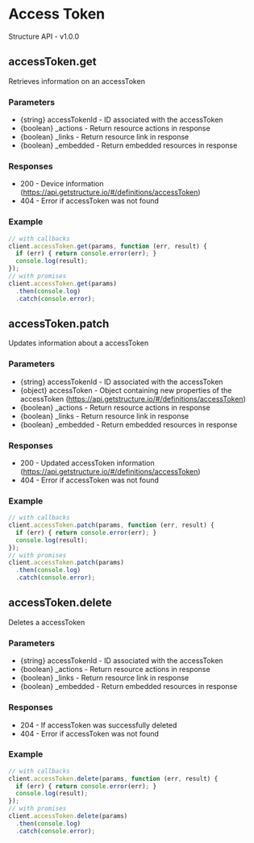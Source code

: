 # Access Token
Structure API - v1.0.0

## accessToken.get
Retrieves information on an accessToken


### Parameters
- {string} accessTokenId - ID associated with the accessToken 
- {boolean} _actions - Return resource actions in response 
- {boolean} _links - Return resource link in response 
- {boolean} _embedded - Return embedded resources in response 

### Responses
- 200 - Device information (https://api.getstructure.io/#/definitions/accessToken)
- 404 - Error if accessToken was not found 

### Example
```javascript
// with callbacks
client.accessToken.get(params, function (err, result) {
  if (err) { return console.error(err); }
  console.log(result);
});
// with promises
client.accessToken.get(params)
  .then(console.log)
  .catch(console.error);
```
## accessToken.patch
Updates information about a accessToken


### Parameters
- {string} accessTokenId - ID associated with the accessToken 
- {object} accessToken - Object containing new properties of the accessToken (https://api.getstructure.io/#/definitions/accessToken)
- {boolean} _actions - Return resource actions in response 
- {boolean} _links - Return resource link in response 
- {boolean} _embedded - Return embedded resources in response 

### Responses
- 200 - Updated accessToken information (https://api.getstructure.io/#/definitions/accessToken)
- 404 - Error if accessToken was not found 

### Example
```javascript
// with callbacks
client.accessToken.patch(params, function (err, result) {
  if (err) { return console.error(err); }
  console.log(result);
});
// with promises
client.accessToken.patch(params)
  .then(console.log)
  .catch(console.error);
```
## accessToken.delete
Deletes a accessToken


### Parameters
- {string} accessTokenId - ID associated with the accessToken 
- {boolean} _actions - Return resource actions in response 
- {boolean} _links - Return resource link in response 
- {boolean} _embedded - Return embedded resources in response 

### Responses
- 204 - If accessToken was successfully deleted 
- 404 - Error if accessToken was not found 

### Example
```javascript
// with callbacks
client.accessToken.delete(params, function (err, result) {
  if (err) { return console.error(err); }
  console.log(result);
});
// with promises
client.accessToken.delete(params)
  .then(console.log)
  .catch(console.error);
```
